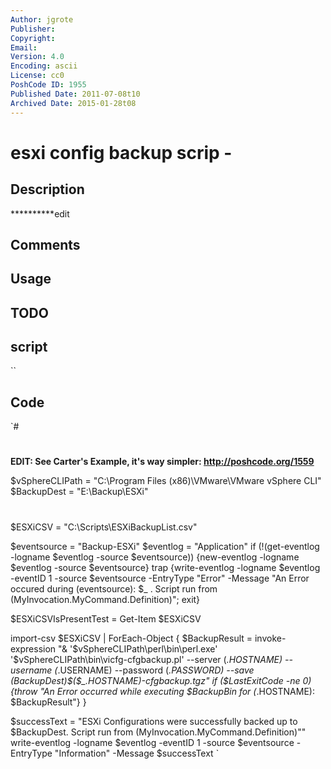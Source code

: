 ```yaml
---
Author: jgrote
Publisher: 
Copyright: 
Email: 
Version: 4.0
Encoding: ascii
License: cc0
PoshCode ID: 1955
Published Date: 2011-07-08t10
Archived Date: 2015-01-28t08
---
```


# esxi config backup scrip - 

## Description

**********edit

## Comments



## Usage



## TODO



## script

``

## Code

`#
 #
 **********EDIT: See Carter's Example, it's way simpler: http://poshcode.org/1559**********
 
 
 
 
 $vSphereCLIPath = "C:\Program Files (x86)\VMware\VMware vSphere CLI\"
 $BackupDest = "E:\Backup\ESXi"
 #
 $ESXiCSV = "C:\Scripts\ESXiBackupList.csv"
 
 $eventsource = "Backup-ESXi"
 $eventlog = "Application"
 if (!(get-eventlog -logname $eventlog -source $eventsource)) {new-eventlog -logname $eventlog -source $eventsource}
 trap {write-eventlog -logname $eventlog -eventID 1 -source $eventsource -EntryType "Error" -Message "An Error occured during $($eventsource): $_ . Script run from $($MyInvocation.MyCommand.Definition)"; exit}
 
 $ESXiCSVIsPresentTest = Get-Item $ESXiCSV
 
 
 
 import-csv $ESXiCSV | ForEach-Object {
     $BackupResult = invoke-expression "& '$vSphereCLIPath\perl\bin\perl.exe' '$vSphereCLIPath\bin\vicfg-cfgbackup.pl' --server $($_.HOSTNAME) --username $($_.USERNAME) --password $($_.PASSWORD) --save $($BackupDest)\$($_.HOSTNAME)-cfgbackup.tgz"
     if ($LastExitCode -ne 0) {throw "An Error occurred while executing $BackupBin for $($_.HOSTNAME): $BackupResult"}
 }
 
 $successText = "ESXi Configurations were successfully backed up to $BackupDest. Script run from $($MyInvocation.MyCommand.Definition)""
 write-eventlog -logname $eventlog -eventID 1 -source $eventsource -EntryType "Information" -Message $successText
`

